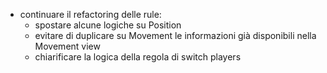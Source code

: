 - continuare il refactoring delle rule:
    - spostare alcune logiche su Position
    - evitare di duplicare su Movement le informazioni già disponibili nella Movement view
    - chiarificare la logica della regola di switch players
  
      